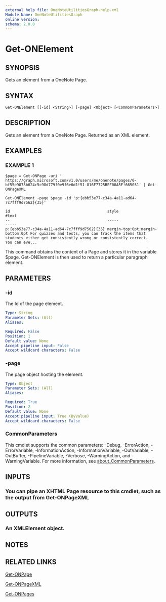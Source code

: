 ```yaml
---
external help file: OneNoteUtilitiesGraph-help.xml
Module Name: OneNoteUtilitiesGraph
online version:
schema: 2.0.0
---
```


# Get-ONElement

## SYNOPSIS
Gets an element from a OneNote Page.

## SYNTAX

```
Get-ONElement [[-id] <String>] [-page] <Object> [<CommonParameters>]
```

## DESCRIPTION
Gets an element from a OneNote Page.
Returned as an XML element.

## EXAMPLES

### EXAMPLE 1
```
$page = Get-ONPage -uri ' https://graph.microsoft.com/v1.0/users/me/onenote/pages/0-bf55e9873b624c5c98d779f0e9f6e6d1!51-816F7725BEF00A5F!665031' | Get-ONPageXML

Get-ONElement -page $page -id 'p:{ebb53e77-c34a-4a11-ad64-7c7fff9d7562}{35}'

id                                           style                            #text
--                                           -----                            -----
p:{ebb53e77-c34a-4a11-ad64-7c7fff9d7562}{35} margin-top:0pt;margin-bottom:0pt For quizzes and tests, you can track the items that students either get consistently wrong or consistently correct.
You can eve...
```

This command obtains the content of a Page and stores it in the variable $page.
Get-ONElement is then used to return a particular paragraph element.

## PARAMETERS

### -id
The Id of the page element.

```yaml
Type: String
Parameter Sets: (All)
Aliases:

Required: False
Position: 1
Default value: None
Accept pipeline input: False
Accept wildcard characters: False
```

### -page
The page object hosting the element.

```yaml
Type: Object
Parameter Sets: (All)
Aliases:

Required: True
Position: 2
Default value: None
Accept pipeline input: True (ByValue)
Accept wildcard characters: False
```

### CommonParameters
This cmdlet supports the common parameters: -Debug, -ErrorAction, -ErrorVariable, -InformationAction, -InformationVariable, -OutVariable, -OutBuffer, -PipelineVariable, -Verbose, -WarningAction, and -WarningVariable. For more information, see [about_CommonParameters](http://go.microsoft.com/fwlink/?LinkID=113216).

## INPUTS

### You can pipe an XHTML Page resource to this cmdlet, such as the output from Get-ONPageXML
## OUTPUTS

### An XMLElement object.
## NOTES

## RELATED LINKS

[Get-ONPage]()

[Get-ONPageXML]()

[Get-ONPages]()

